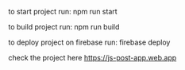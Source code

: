to start project run:
npm run start


to build project run:
npm run build

to deploy project on firebase run:
firebase deploy



check the project here
https://js-post-app.web.app




